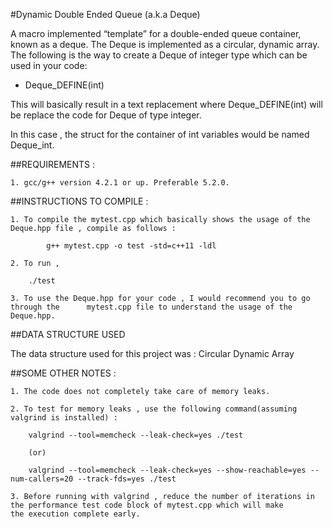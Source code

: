 #Dynamic Double Ended Queue (a.k.a Deque)

A macro implemented “template” for a double-ended queue container,
known as a deque.
The Deque is implemented as a circular, dynamic array.
The following is the way to create a Deque of integer type which can be
used in your code:

* Deque_DEFINE(int)

This will basically result in a text replacement where
Deque_DEFINE(int) will be replace the code for Deque of type integer.

In this case , the struct for the container of int variables would be named Deque_int.


##REQUIREMENTS :

	1. gcc/g++ version 4.2.1 or up. Preferable 5.2.0.



##INSTRUCTIONS TO COMPILE :

	1. To compile the mytest.cpp which basically shows the usage of the Deque.hpp file , compile as follows :

			g++ mytest.cpp -o test -std=c++11 -ldl

	2. To run ,

		./test

	3. To use the Deque.hpp for your code , I would recommend you to go through the      mytest.cpp file to understand the usage of the Deque.hpp.


##DATA STRUCTURE USED

The data structure used for this project was : Circular Dynamic Array


##SOME OTHER NOTES :

	1. The code does not completely take care of memory leaks.

	2. To test for memory leaks , use the following command(assuming valgrind is installed) :

		valgrind --tool=memcheck --leak-check=yes ./test

		(or)

		valgrind --tool=memcheck --leak-check=yes --show-reachable=yes --num-callers=20 --track-fds=yes ./test

	3. Before running with valgrind , reduce the number of iterations in the performance test code block of mytest.cpp which will make
   	the execution complete early.
